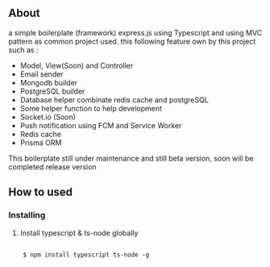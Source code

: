 ## About
a simple boilerplate (framework) express.js using Typescript and using MVC pattern as common project used. this following feature own by this project such as :
- Model, View(Soon) and Controller 
- Email sender
- Mongodb builder
- PostgreSQL builder
- Database helper combinate redis cache and postgreSQL
- Some helper function to help development
- Socket.io (Soon)
- Push notification using FCM and Service Worker
- Redis cache
- Prisma ORM

This boilerplate still under maintenance and still beta version, soon will be completed release version

## How to used
### Installing

1. Install typescript & ts-node globally

```

    $ npm install typescript ts-node -g
```